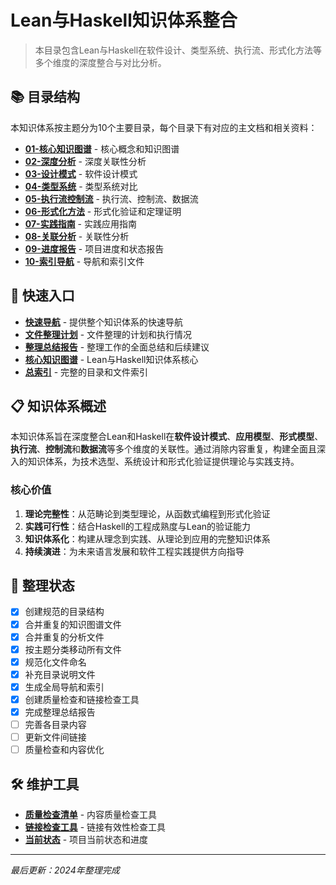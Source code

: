 # Lean与Haskell知识体系整合

> 本目录包含Lean与Haskell在软件设计、类型系统、执行流、形式化方法等多个维度的深度整合与对比分析。

## 📚 目录结构

本知识体系按主题分为10个主要目录，每个目录下有对应的主文档和相关资料：

- **[01-核心知识图谱](01-核心知识图谱/)** - 核心概念和知识图谱
- **[02-深度分析](02-深度分析/)** - 深度关联性分析
- **[03-设计模式](03-设计模式/)** - 软件设计模式
- **[04-类型系统](04-类型系统/)** - 类型系统对比
- **[05-执行流控制流](05-执行流控制流/)** - 执行流、控制流、数据流
- **[06-形式化方法](06-形式化方法/)** - 形式化验证和定理证明
- **[07-实践指南](07-实践指南/)** - 实践应用指南
- **[08-关联分析](08-关联分析/)** - 关联性分析
- **[09-进度报告](09-进度报告/)** - 项目进度和状态报告
- **[10-索引导航](10-索引导航/)** - 导航和索引文件

## 🚀 快速入口

- **[快速导航](快速导航.md)** - 提供整个知识体系的快速导航
- **[文件整理计划](文件整理计划.md)** - 文件整理的计划和执行情况
- **[整理总结报告](整理总结报告.md)** - 整理工作的全面总结和后续建议
- **[核心知识图谱](01-核心知识图谱/01-知识图谱-核心.md)** - Lean与Haskell知识体系核心
- **[总索引](10-索引导航/01-总索引.md)** - 完整的目录和文件索引

## 📋 知识体系概述

本知识体系旨在深度整合Lean和Haskell在**软件设计模式**、**应用模型**、**形式模型**、**执行流**、**控制流**和**数据流**等多个维度的关联性。通过消除内容重复，构建全面且深入的知识体系，为技术选型、系统设计和形式化验证提供理论与实践支持。

### 核心价值

1. **理论完整性**：从范畴论到类型理论，从函数式编程到形式化验证
2. **实践可行性**：结合Haskell的工程成熟度与Lean的验证能力
3. **知识体系化**：构建从理念到实践、从理论到应用的完整知识体系
4. **持续演进**：为未来语言发展和软件工程实践提供方向指导

## 🔄 整理状态

- [x] 创建规范的目录结构
- [x] 合并重复的知识图谱文件
- [x] 合并重复的分析文件
- [x] 按主题分类移动所有文件
- [x] 规范化文件命名
- [x] 补充目录说明文件
- [x] 生成全局导航和索引
- [x] 创建质量检查和链接检查工具
- [x] 完成整理总结报告
- [ ] 完善各目录内容
- [ ] 更新文件间链接
- [ ] 质量检查和内容优化

## 🛠️ 维护工具

- **[质量检查清单](10-索引导航/quality_check.md)** - 内容质量检查工具
- **[链接检查工具](10-索引导航/link_checker.md)** - 链接有效性检查工具
- **[当前状态](09-进度报告/01-当前状态.md)** - 项目当前状态和进度

---

*最后更新：2024年整理完成*
